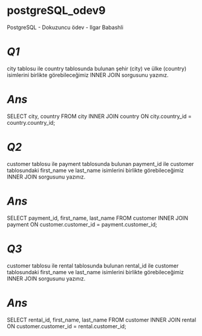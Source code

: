 # postgreSQL_odev9
PostgreSQL -  Dokuzuncu ödev - Ilgar Babashli

# _Q1_ 
city tablosu ile country tablosunda bulunan şehir (city) ve ülke (country) isimlerini birlikte görebileceğimiz INNER JOIN sorgusunu yazınız.

# _Ans_
SELECT city, country FROM city 
INNER JOIN country ON city.country_id = country.country_id;

# _Q2_ 
customer tablosu ile payment tablosunda bulunan payment_id ile customer tablosundaki first_name ve last_name isimlerini birlikte görebileceğimiz INNER JOIN sorgusunu yazınız.

# _Ans_
SELECT payment_id, first_name, last_name FROM customer 
INNER JOIN payment ON customer.customer_id = payment.customer_id;

# _Q3_ 
customer tablosu ile rental tablosunda bulunan rental_id ile customer tablosundaki first_name ve last_name isimlerini birlikte görebileceğimiz INNER JOIN sorgusunu yazınız.


# _Ans_
SELECT rental_id, first_name, last_name FROM customer 
INNER JOIN rental ON customer.customer_id = rental.customer_id;

